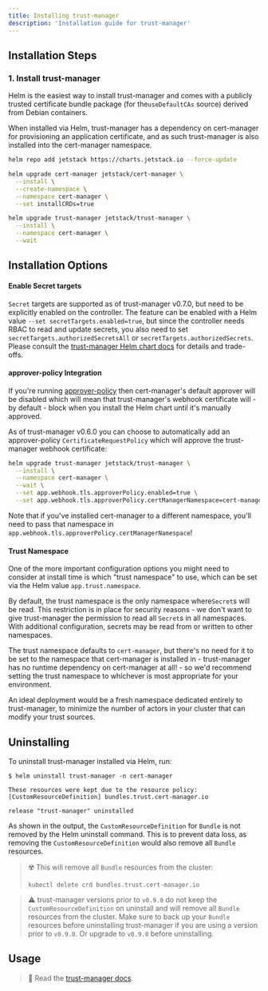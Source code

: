 ```yaml
---
title: Installing trust-manager
description: 'Installation guide for trust-manager'
---
```


## Installation Steps

### 1. Install trust-manager

Helm is the easiest way to install trust-manager and comes with a publicly trusted certificate bundle package
(for the`useDefaultCAs` source) derived from Debian containers.

When installed via Helm, trust-manager has a dependency on cert-manager for provisioning an application certificate,
and as such trust-manager is also installed into the cert-manager namespace.

```bash
helm repo add jetstack https://charts.jetstack.io --force-update

helm upgrade cert-manager jetstack/cert-manager \
  --install \
  --create-namespace \
  --namespace cert-manager \
  --set installCRDs=true

helm upgrade trust-manager jetstack/trust-manager \
  --install \
  --namespace cert-manager \
  --wait
```

## Installation Options

#### Enable Secret targets

`Secret` targets are supported as of trust-manager v0.7.0, but need to be explicitly enabled on the controller.
The feature can be enabled with a Helm value `--set secretTargets.enabled=true`, but since the controller needs
RBAC to read and update secrets, you also need to set `secretTargets.authorizedSecretsAll` or `secretTargets.authorizedSecrets`.
Please consult the
[trust-manager Helm chart docs](https://github.com/cert-manager/trust-manager/blob/main/deploy/charts/trust-manager/README.md#values)
for details and trade-offs.

#### approver-policy Integration

If you're running [approver-policy](../../policy/approval/approver-policy/README.md) then cert-manager's default approver will be disabled which will mean that
trust-manager's webhook certificate will - by default - block when you install the Helm chart until it's manually approved.

As of trust-manager v0.6.0 you can choose to automatically add an approver-policy `CertificateRequestPolicy` which
will approve the trust-manager webhook certificate:

```bash
helm upgrade trust-manager jetstack/trust-manager \
  --install \
  --namespace cert-manager \
  --wait \
  --set app.webhook.tls.approverPolicy.enabled=true \
  --set app.webhook.tls.approverPolicy.certManagerNamespace=cert-manager
```

Note that if you've installed cert-manager to a different namespace, you'll need to pass that namespace in `app.webhook.tls.approverPolicy.certManagerNamespace`!

#### Trust Namespace

One of the more important configuration options you might need to consider at install time is which "trust namespace" to use,
which can be set via the Helm value `app.trust.namespace`.

By default, the trust namespace is the only namespace where`Secret`s will be read. This restriction is in place
for security reasons - we don't want to give trust-manager the permission to read all `Secret`s in all namespaces. With additional configuration, secrets may be read from or written to other namespaces.

The trust namespace defaults to `cert-manager`, but there's no need for it to be set to the namespace that cert-manager
is installed in - trust-manager has no runtime dependency on cert-manager at all! - so we'd recommend setting the trust
namespace to whichever is most appropriate for your environment.

An ideal deployment would be a fresh namespace dedicated entirely to trust-manager, to minimize the number of actors in your
cluster that can modify your trust sources.

## Uninstalling

To uninstall trust-manager installed via Helm, run:

```terminal
$ helm uninstall trust-manager -n cert-manager

These resources were kept due to the resource policy:
[CustomResourceDefinition] bundles.trust.cert-manager.io

release "trust-manager" uninstalled
```

As shown in the output, the `CustomResourceDefinition` for `Bundle` is not removed by the Helm uninstall command.
This is to prevent data loss, as removing the `CustomResourceDefinition` would also remove all `Bundle` resources.

> ☢️ This will remove all `Bundle` resources from the cluster:
>
> ```terminal
> kubectl delete crd bundles.trust.cert-manager.io
> ```

> ⚠️ trust-manager versions prior to `v0.9.0` do not keep the `CustomResourceDefinition` on uninstall
> and will remove all `Bundle` resources from the cluster. Make sure to back up your `Bundle` resources
> before uninstalling trust-manager if you are using a version prior to `v0.9.0`. Or upgrade to `v0.9.0`
> before uninstalling.

## Usage

> 📖 Read the [trust-manager docs](./README.md).
